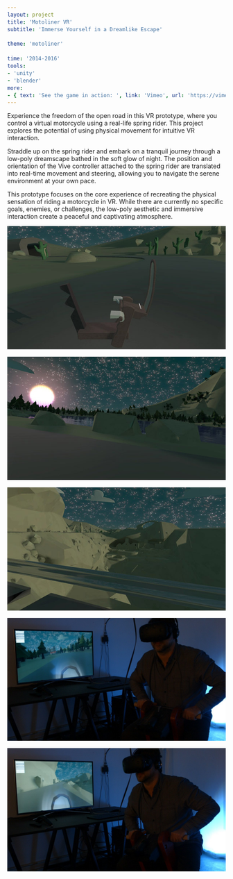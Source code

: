 ```yaml
---
layout: project
title: 'Motoliner VR'
subtitle: 'Immerse Yourself in a Dreamlike Escape'

theme: 'motoliner'

time: '2014-2016'
tools:
- 'unity'
- 'blender'
more:
- { text: 'See the game in action: ', link: 'Vimeo', url: 'https://vimeo.com/251164287' }
---
```


Experience the freedom of the open road in this VR prototype, where you control a virtual motorcycle using a real-life spring rider. This project explores the potential of using physical movement for intuitive VR interaction.

Straddle up on the spring rider and embark on a tranquil journey through a low-poly dreamscape bathed in the soft glow of night. The position and orientation of the Vive controller attached to the spring rider are translated into real-time movement and steering, allowing you to navigate the serene environment at your own pace.

This prototype focuses on the core experience of recreating the physical sensation of riding a motorcycle in VR. While there are currently no specific goals, enemies, or challenges, the low-poly aesthetic and immersive interaction create a peaceful and captivating atmosphere.

![Motoliner 1](/assets/img/projects/motoliner-vr/motoliner-01.jpg)

![Motoliner 2](/assets/img/projects/motoliner-vr/motoliner-02.jpg)

![Motoliner 3](/assets/img/projects/motoliner-vr/motoliner-03.jpg)

![Motoliner 4](/assets/img/projects/motoliner-vr/motoliner-04.jpg)

![Motoliner 5](/assets/img/projects/motoliner-vr/motoliner-05.jpg)